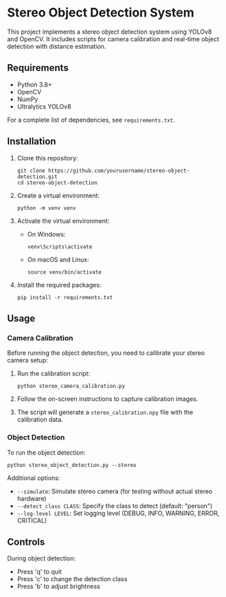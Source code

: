 # Stereo Object Detection System

This project implements a stereo object detection system using YOLOv8 and OpenCV. It includes scripts for camera calibration and real-time object detection with distance estimation.

## Requirements

- Python 3.8+
- OpenCV
- NumPy
- Ultralytics YOLOv8

For a complete list of dependencies, see `requirements.txt`.

## Installation

1. Clone this repository:
   ```
   git clone https://github.com/yourusername/stereo-object-detection.git
   cd stereo-object-detection
   ```

2. Create a virtual environment:
   ```
   python -m venv venv
   ```

3. Activate the virtual environment:
   - On Windows:
     ```
     venv\Scripts\activate
     ```
   - On macOS and Linux:
     ```
     source venv/bin/activate
     ```

4. Install the required packages:
   ```
   pip install -r requirements.txt
   ```

## Usage

### Camera Calibration

Before running the object detection, you need to calibrate your stereo camera setup:

1. Run the calibration script:
   ```
   python stereo_camera_calibration.py
   ```

2. Follow the on-screen instructions to capture calibration images.

3. The script will generate a `stereo_calibration.npy` file with the calibration data.

### Object Detection

To run the object detection:
```
python stereo_object_detection.py --stereo
```

Additional options:
- `--simulate`: Simulate stereo camera (for testing without actual stereo hardware)
- `--detect_class CLASS`: Specify the class to detect (default: "person")
- `--log-level LEVEL`: Set logging level (DEBUG, INFO, WARNING, ERROR, CRITICAL)

## Controls

During object detection:
- Press 'q' to quit
- Press 'c' to change the detection class
- Press 'b' to adjust brightness